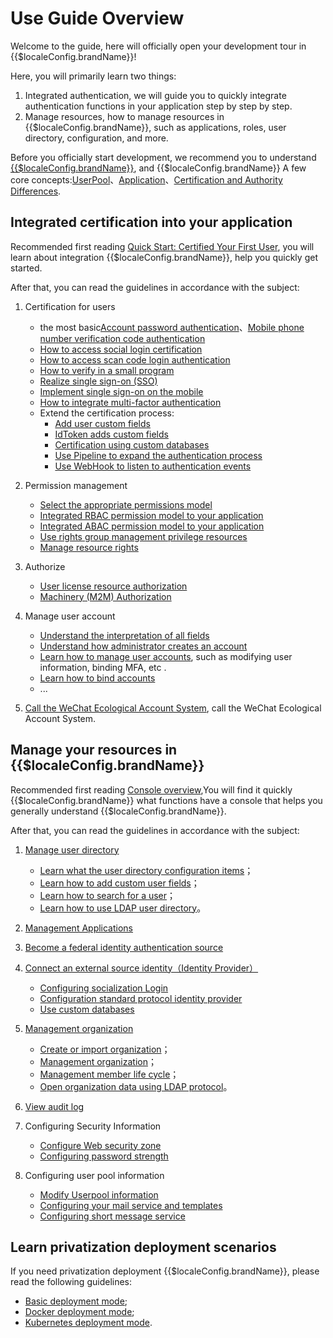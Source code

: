 # Use Guide Overview

<LastUpdated/>

Welcome to the guide, here will officially open your development tour in {{$localeConfig.brandName}}!

Here, you will primarily learn two things:

1. Integrated authentication, we will guide you to quickly integrate authentication functions in your application step by step by step.
2. Manage resources, how to manage resources in {{$localeConfig.brandName}}, such as applications, roles, user directory, configuration, and more.

Before you officially start development, we recommend you to understand [{{$localeConfig.brandName}}](/concepts/), and {{$localeConfig.brandName}} A few core concepts:[UserPool](/concepts/user-pool.md)、[Application](/concepts/application.md)、[Certification and Authority Differences](/concepts/authentication-vs-authorization.md).

## Integrated certification into your application

Recommended first reading [Quick Start: Certified Your First User](/guides/basics/authenticate-first-user/), you will learn about integration {{$localeConfig.brandName}}, help you quickly get started.

After that, you can read the guidelines in accordance with the subject:

1. Certification for users
   - the most basic[Account password authentication](./authentication/basic/password/README.md)、[Mobile phone number verification code authentication](./authentication/basic/sms/README.md)
   - [How to access social login certification](/guides/authentication/social/)
   - [How to access scan code login authentication](/guides/authentication/qrcode/use-self-build-app/)
   - [How to verify in a small program](/guides/authentication/wechat-mini-program/)
   - [Realize single sign-on (SSO)](/guides/authentication/sso/)
   - [Implement single sign-on on the mobile](/guides/authentication/mobile-sso/)
   - [How to integrate multi-factor authentication](/guides/authentication/mfa/)
   - Extend the certification process:
     - [Add user custom fields](/guides/authentication/extensibility/user-defined-field/)
     - [IdToken adds custom fields](/guides/authentication/extensibility/customize-id-token.md)
     - [Certification using custom databases](/guides/authentication/extensibility/database-connection.md)
     - [Use Pipeline to expand the authentication process](/guides/authentication/extensibility/pipeline.md)
     - [Use WebHook to listen to authentication events](/guides/authentication/extensibility/webhook.md)
2. Permission management
   - [Select the appropriate permissions model](/guides/access-control/choose-the-right-access-control-model.md)
   - [Integrated RBAC permission model to your application](/guides/access-control/rbac.md)
   - [Integrated ABAC permission model to your application](/guides/access-control/abac.md)
   - [Use rights group management privilege resources](/guides/access-control/resource-group.md)
   - [Manage resource rights](/guides/access-control/resource-acl.md)
3. Authorize

   - [User license resource authorization](/guides/authorization/user-consent-authz.md)
   - [Machinery (M2M) Authorization](/guides/authorization/m2m-authz.md)

4. Manage user account

   - [Understand the interpretation of all fields](/guides/user/user-profile.md)
   - [Understand how administrator creates an account](/guides/user/create-user/)
   - [Learn how to manage user accounts](/guides/user/manage-profile.md), such as modifying user information, binding MFA, etc .
   - [Learn how to bind accounts](/guides/user/bind-social-account.md)
   - ...

5. [Call the WeChat Ecological Account System](/guides/wechat-ecosystem/), call the WeChat Ecological Account System.

## Manage your resources in {{$localeConfig.brandName}}

Recommended first reading [Console overview](/guides/basics/console/),You will find it quickly {{$localeConfig.brandName}} what functions have a console that helps you generally understand {{$localeConfig.brandName}}.

After that, you can read the guidelines in accordance with the subject:

1. [Manage user directory](/guides/users/)

   - [Learn what the user directory configuration items](/guides/users/settings.md)；
   - [Learn how to add custom user fields](/guides/users/user-defined-field/)；
   - [Learn how to search for a user](/guides/users/search.md)；
   - [Learn how to use LDAP user directory](/guides/users/ldap-user-directory.md)。

2. [Management Applications](/guides/app/)
3. [Become a federal identity authentication source](/guides/federation/)
4. [Connect an external source identity（Identity Provider）](/guides/connections/)

   - [Configuring socialization Login](/guides/connections/social.md)
   - [Configuration standard protocol identity provider](/guides/connections/enterprise.md)
   - [Use custom databases](/guides/database-connection/overview.md)

5. [Management organization](/guides/org/)

   - [Create or import organization](/guides/org/create-or-import-org/README.md)；
   - [Management organization](/guides/org/manage-org/README.md)；
   - [Management member life cycle](/guides/org/staff-life-cycle-management/README.md)；
   - [Open organization data using LDAP protocol](/guides/org/ldap-user-directory/README.md)。

6. [View audit log](/guides/audit/)
7. Configuring Security Information

   - [Configure Web security zone](/guides/security/config-domain.md)
   - [Configuring password strength](/guides/security/config-password.md)

8. Configuring user pool information
   - [Modify Userpool information](/guides/userpool-config/basic-config.md)
   - [Configuring your mail service and templates](/guides/userpool-config/email/)
   - [Configuring short message service](/guides/userpool-config/sms/)

## Learn privatization deployment scenarios

If you need privatization deployment {{$localeConfig.brandName}}, please read the following guidelines:

- [Basic deployment mode](/guides/deployment/bare-metal.md);
- [Docker deployment mode](/guides/deployment/docker-compose.md);
- [Kubernetes deployment mode](/guides/deployment/kubernetes.md).
